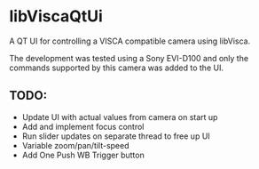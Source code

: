 libViscaQtUi
============

A QT UI for controlling a VISCA compatible camera using libVisca.

The development was tested using a Sony EVI-D100 and only the commands supported by this camera was added to the UI.

TODO:
----
* Update UI with actual values from camera on start up
* Add and implement focus control
* Run slider updates on separate thread to free up UI
* Variable zoom/pan/tilt-speed
* Add One Push WB Trigger button
